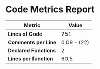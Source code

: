 # Code Metrics Report

| Metric                          | Value       |
|---------------------------------|-------------|
| **Lines of Code**               | 251         |
| **Comments per Line**           | 0,09 - (22) |
| **Declared Functions**          | 2           |
| **Lines per function**          | 60,5        |

